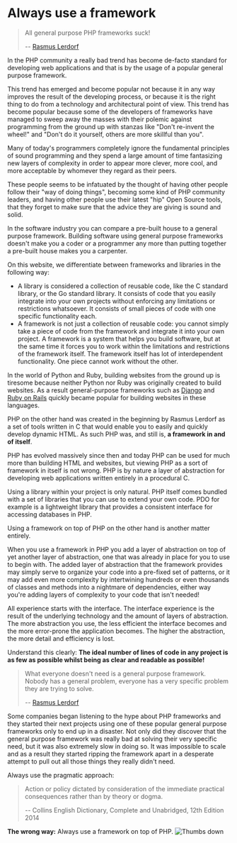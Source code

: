 # Always use a framework #

> All general purpose PHP frameworks suck!
>
> -- [Rasmus Lerdorf](https://www.youtube.com/watch?v=DuB6UjEsY_Y)

In the PHP community a really bad trend has become de-facto standard for developing web applications and that is by the usage of a popular general purpose framework.

This trend has emerged and become popular not because it in any way improves the result of the developing process, or because it is the right thing to do from a technology and architectural point of view. This trend has become popular because some of the developers of frameworks have managed to sweep away the masses with their polemic against programming from the ground up with stanzas like "Don't re-invent the wheel!" and "Don't do it yourself, others are more skillful than you".

Many of today's programmers completely ignore the fundamental principles of sound programming and they spend a large amount of time fantasizing new layers of complexity in order to appear more clever, more cool, and more acceptable by whomever they regard as their peers.

These people seems to be infatuated by the thought of having other people follow their "way of doing things", becoming some kind of PHP community leaders, and having other people use their latest "hip" Open Source tools, that they forget to make sure that the advice they are giving is sound and solid.

In the software industry you can compare a pre-built house to a general purpose framework. Building software using general purpose frameworks doesn't make you a coder or a programmer any more than putting together a pre-built house makes you a carpenter.

On this website, we differentiate between frameworks and libraries in the following way:

* A library is considered a collection of reusable code, like the C standard library, or the Go standard library. It consists of code that you easily integrate into your own projects without enforcing any limitations or restrictions whatsoever. It consists of small pieces of code with one specific functionality each.
* A framework is not just a collection of reusable code: you cannot simply take a piece of code from the framework and integrate it into your own project. A framework is a system that helps you build software, but at the same time it forces you to work within the limitations and restrictions of the framework itself. The framework itself has lot of interdependent functionality. One piece cannot work without the other.

In the world of Python and Ruby, building websites from the ground up is tiresome because neither Python nor Ruby was originally created to build websites. As a result general-purpose frameworks such as [Django](https://en.wikipedia.org/wiki/Django_%28web_framework%29) and [Ruby on Rails](https://en.wikipedia.org/wiki/Ruby_on_Rails) quickly became popular for building websites in these languages.

PHP on the other hand was created in the beginning by Rasmus Lerdorf as a set of tools written in C that would enable you to easily and quickly develop dynamic HTML. As such PHP was, and still is, **a framework in and of itself**.

PHP has evolved massively since then and today PHP can be used for much more than building HTML and websites, but viewing PHP as a sort of framework in itself is not wrong. PHP is by nature a layer of abstraction for developing web applications written entirely in a procedural C.

Using a library within your project is only natural. PHP itself comes bundled with a set of libraries that you can use to extend your own code. PDO for example is a lightweight library that provides a consistent interface for accessing databases in PHP.

Using a framework on top of PHP on the other hand is another matter entirely.

When you use a framework in PHP you add a layer of abstraction on top of yet another layer of abstraction, one that was already in place for you to use to begin with. The added layer of abstraction that the framework provides may simply serve to organize your code into a pre-fixed set of patterns, or it may add even more complexity by intertwining hundreds or even thousands of classes and methods into a nightmare of dependencies, either way you're adding layers of complexity to your code that isn't needed!

All experience starts with the interface. The interface experience is the result of the underlying technology and the amount of layers of abstraction. The more abstraction you use, the less efficient the interface becomes and the more error-prone the application becomes. The higher the abstraction, the more detail and efficiency is lost.

Understand this clearly: **The ideal number of lines of code in any project is as few as possible whilst being as clear and readable as possible!**

> What everyone doesn't need is a general purpose framework. Nobody has a general problem, everyone has a very specific problem they are trying to solve.
>
> -- [Rasmus Lerdorf](https://www.youtube.com/watch?v=anr7DQnMMs0)

Some companies began listening to the hype about PHP frameworks and they started their next projects using one of these popular general purpose frameworks only to end up in a disaster. Not only did they discover that the general purpose framework was really bad at solving their very specific need, but it was also extremely slow in doing so. It was impossible to scale and as a result they started ripping the framework apart in a desperate attempt to pull out all those things they really didn't need.

Always use the pragmatic approach:

> Action or policy dictated by consideration of the immediate practical consequences rather than by theory or dogma.
>
> -- Collins English Dictionary, Complete and Unabridged, 12th Edition 2014

**The wrong way:** Always use a framework on top of PHP. ![Thumbs down](/img/thumbs-down.png)
